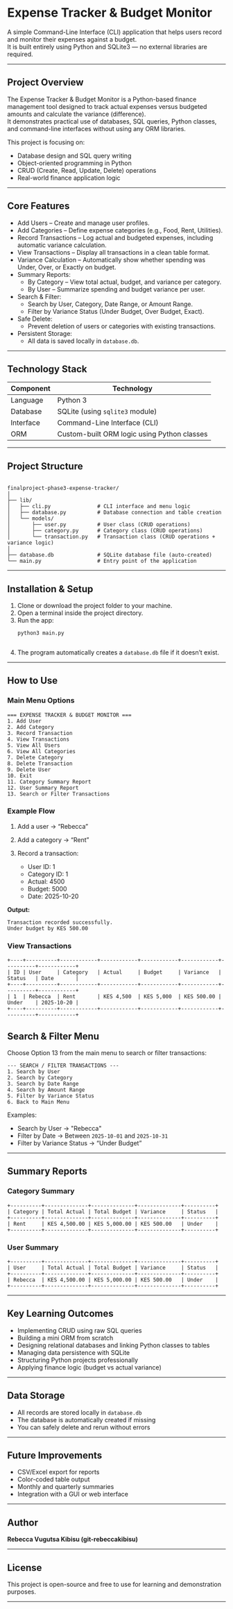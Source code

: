 
# Expense Tracker & Budget Monitor 

A simple Command-Line Interface (CLI) application that helps users record and monitor their expenses against a budget.  
It is built entirely using Python and SQLite3 — no external libraries are required.

---

## Project Overview

The Expense Tracker & Budget Monitor is a Python-based finance management tool designed to track actual expenses versus budgeted amounts and calculate the variance (difference).  
It demonstrates practical use of databases, SQL queries, Python classes, and command-line interfaces without using any ORM libraries.

This project is focusing on:
- Database design and SQL query writing
- Object-oriented programming in Python
- CRUD (Create, Read, Update, Delete) operations
- Real-world finance application logic

---

## Core Features

- Add Users – Create and manage user profiles.
- Add Categories – Define expense categories (e.g., Food, Rent, Utilities).
- Record Transactions – Log actual and budgeted expenses, including automatic variance calculation.
- View Transactions – Display all transactions in a clean table format.
- Variance Calculation – Automatically show whether spending was Under, Over, or Exactly on budget.
- Summary Reports:
  - By Category – View total actual, budget, and variance per category.
  - By User – Summarize spending and budget variance per user.
- Search & Filter:
  - Search by User, Category, Date Range, or Amount Range.
  - Filter by Variance Status (Under Budget, Over Budget, Exact).
- Safe Delete:
  - Prevent deletion of users or categories with existing transactions.
- Persistent Storage:
  - All data is saved locally in `database.db`.

---

## Technology Stack

| Component | Technology |
|------------|-------------|
| Language | Python 3 |
| Database | SQLite (using `sqlite3` module) |
| Interface | Command-Line Interface (CLI) |
| ORM | Custom-built ORM logic using Python classes |

---

## Project Structure

```

finalproject-phase3-expense-tracker/
│
├── lib/
│   ├── cli.py               # CLI interface and menu logic
│   ├── database.py          # Database connection and table creation
│   └── models/
│       ├── user.py          # User class (CRUD operations)
│       ├── category.py      # Category class (CRUD operations)
│       └── transaction.py   # Transaction class (CRUD operations + variance logic)
│
├── database.db              # SQLite database file (auto-created)
└── main.py                  # Entry point of the application

````

---

## Installation & Setup

1. Clone or download the project folder to your machine.  
2. Open a terminal inside the project directory.  
3. Run the app:
   ```bash
   python3 main.py



4. The program automatically creates a `database.db` file if it doesn’t exist.

---

## How to Use

### Main Menu Options

```
=== EXPENSE TRACKER & BUDGET MONITOR ===
1. Add User
2. Add Category
3. Record Transaction
4. View Transactions
5. View All Users
6. View All Categories
7. Delete Category
8. Delete Transaction
9. Delete User
10. Exit
11. Category Summary Report
12. User Summary Report
13. Search or Filter Transactions
```

### Example Flow

1. Add a user → “Rebecca”
2. Add a category → “Rent”
3. Record a transaction:

   * User ID: 1
   * Category ID: 1
   * Actual: 4500
   * Budget: 5000
   * Date: 2025-10-20

**Output:**

```
Transaction recorded successfully.
Under budget by KES 500.00
```

### View Transactions

```
+----+----------+------------+------------+------------+------------+----------+------------+
| ID | User     | Category   | Actual     | Budget     | Variance   | Status   | Date       |
+----+----------+------------+------------+------------+------------+----------+------------+
| 1  | Rebecca  | Rent       | KES 4,500  | KES 5,000  | KES 500.00 | Under    | 2025-10-20 |
+----+----------+------------+------------+------------+------------+----------+------------+
```



## Search & Filter Menu

Choose Option 13 from the main menu to search or filter transactions:

```
--- SEARCH / FILTER TRANSACTIONS ---
1. Search by User
2. Search by Category
3. Search by Date Range
4. Search by Amount Range
5. Filter by Variance Status
6. Back to Main Menu
```

Examples:

* Search by User → "Rebecca"
* Filter by Date → Between `2025-10-01` and `2025-10-31`
* Filter by Variance Status → “Under Budget”

---

## Summary Reports

### Category Summary

```
+----------+--------------+--------------+--------------+----------+
| Category | Total Actual | Total Budget | Variance     | Status   |
+----------+--------------+--------------+--------------+----------+
| Rent     | KES 4,500.00 | KES 5,000.00 | KES 500.00   | Under    |
+----------+--------------+--------------+--------------+----------+
```

### User Summary

```
+----------+--------------+--------------+--------------+----------+
| User     | Total Actual | Total Budget | Variance     | Status   |
+----------+--------------+--------------+--------------+----------+
| Rebecca  | KES 4,500.00 | KES 5,000.00 | KES 500.00   | Under    |
+----------+--------------+--------------+--------------+----------+
```

---

## Key Learning Outcomes

* Implementing CRUD using raw SQL queries
* Building a mini ORM from scratch
* Designing relational databases and linking Python classes to tables
* Managing data persistence with SQLite
* Structuring Python projects professionally
* Applying finance logic (budget vs actual variance)

---

## Data Storage

* All records are stored locally in `database.db`
* The database is automatically created if missing
* You can safely delete and rerun without errors

---

## Future Improvements

* CSV/Excel export for reports
* Color-coded table output
* Monthly and quarterly summaries
* Integration with a GUI or web interface

---

## Author

**Rebecca Vugutsa Kibisu (git-rebeccakibisu)**

---

## License

This project is open-source and free to use for learning and demonstration purposes.

---
